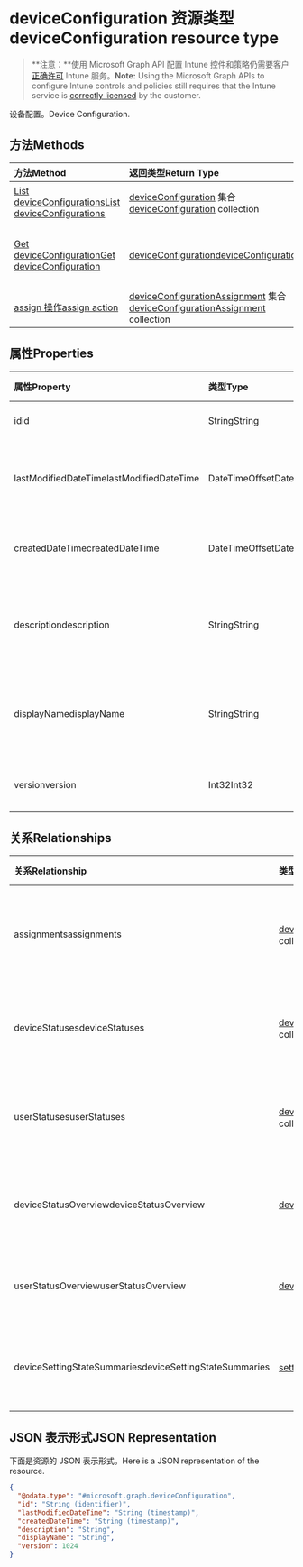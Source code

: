 # <a name="deviceconfiguration-resource-type"></a><span data-ttu-id="249e0-101">deviceConfiguration 资源类型</span><span class="sxs-lookup"><span data-stu-id="249e0-101">deviceConfiguration resource type</span></span>

> <span data-ttu-id="249e0-102">**注意：**使用 Microsoft Graph API 配置 Intune 控件和策略仍需要客户[正确许可](https://go.microsoft.com/fwlink/?linkid=839381) Intune 服务。</span><span class="sxs-lookup"><span data-stu-id="249e0-102">**Note:** Using the Microsoft Graph APIs to configure Intune controls and policies still requires that the Intune service is [correctly licensed](https://go.microsoft.com/fwlink/?linkid=839381) by the customer.</span></span>

<span data-ttu-id="249e0-103">设备配置。</span><span class="sxs-lookup"><span data-stu-id="249e0-103">Device Configuration.</span></span>
## <a name="methods"></a><span data-ttu-id="249e0-104">方法</span><span class="sxs-lookup"><span data-stu-id="249e0-104">Methods</span></span>
|<span data-ttu-id="249e0-105">方法</span><span class="sxs-lookup"><span data-stu-id="249e0-105">Method</span></span>|<span data-ttu-id="249e0-106">返回类型</span><span class="sxs-lookup"><span data-stu-id="249e0-106">Return Type</span></span>|<span data-ttu-id="249e0-107">说明</span><span class="sxs-lookup"><span data-stu-id="249e0-107">Description</span></span>|
|:---|:---|:---|
|[<span data-ttu-id="249e0-108">List deviceConfigurations</span><span class="sxs-lookup"><span data-stu-id="249e0-108">List deviceConfigurations</span></span>](../api/intune_deviceconfig_deviceconfiguration_list.md)|<span data-ttu-id="249e0-109">[deviceConfiguration](../resources/intune_deviceconfig_deviceconfiguration.md) 集合</span><span class="sxs-lookup"><span data-stu-id="249e0-109">[deviceConfiguration](../resources/intune_deviceconfig_deviceconfiguration.md) collection</span></span>|<span data-ttu-id="249e0-110">列出 [deviceConfiguration](../resources/intune_deviceconfig_deviceconfiguration.md) 对象的属性和关系。</span><span class="sxs-lookup"><span data-stu-id="249e0-110">List properties and relationships of the [deviceConfiguration](../resources/intune_deviceconfig_deviceconfiguration.md) objects.</span></span>|
|[<span data-ttu-id="249e0-111">Get deviceConfiguration</span><span class="sxs-lookup"><span data-stu-id="249e0-111">Get deviceConfiguration</span></span>](../api/intune_deviceconfig_deviceconfiguration_get.md)|[<span data-ttu-id="249e0-112">deviceConfiguration</span><span class="sxs-lookup"><span data-stu-id="249e0-112">deviceConfiguration</span></span>](../resources/intune_deviceconfig_deviceconfiguration.md)|<span data-ttu-id="249e0-113">读取 [deviceConfiguration](../resources/intune_deviceconfig_deviceconfiguration.md) 对象的属性和关系。</span><span class="sxs-lookup"><span data-stu-id="249e0-113">Read properties and relationships of [plannerProgressTaskBoardTaskFormat](../resources/intune_deviceconfig_deviceconfiguration.md) object.</span></span>|
|[<span data-ttu-id="249e0-114">assign 操作</span><span class="sxs-lookup"><span data-stu-id="249e0-114">assign action</span></span>](../api/intune_deviceconfig_deviceconfiguration_assign.md)|<span data-ttu-id="249e0-115">[deviceConfigurationAssignment](../resources/intune_deviceconfig_deviceconfigurationassignment.md) 集合</span><span class="sxs-lookup"><span data-stu-id="249e0-115">[deviceConfigurationAssignment](../resources/intune_deviceconfig_deviceconfigurationassignment.md) collection</span></span>|<span data-ttu-id="249e0-116">尚未记录</span><span class="sxs-lookup"><span data-stu-id="249e0-116">Not yet documented</span></span>|

## <a name="properties"></a><span data-ttu-id="249e0-117">属性</span><span class="sxs-lookup"><span data-stu-id="249e0-117">Properties</span></span>
|<span data-ttu-id="249e0-118">属性</span><span class="sxs-lookup"><span data-stu-id="249e0-118">Property</span></span>|<span data-ttu-id="249e0-119">类型</span><span class="sxs-lookup"><span data-stu-id="249e0-119">Type</span></span>|<span data-ttu-id="249e0-120">说明</span><span class="sxs-lookup"><span data-stu-id="249e0-120">Description</span></span>|
|:---|:---|:---|
|<span data-ttu-id="249e0-121">id</span><span class="sxs-lookup"><span data-stu-id="249e0-121">id</span></span>|<span data-ttu-id="249e0-122">String</span><span class="sxs-lookup"><span data-stu-id="249e0-122">String</span></span>|<span data-ttu-id="249e0-123">实体的键。</span><span class="sxs-lookup"><span data-stu-id="249e0-123">Key of the setting.</span></span>|
|<span data-ttu-id="249e0-124">lastModifiedDateTime</span><span class="sxs-lookup"><span data-stu-id="249e0-124">lastModifiedDateTime</span></span>|<span data-ttu-id="249e0-125">DateTimeOffset</span><span class="sxs-lookup"><span data-stu-id="249e0-125">DateTimeOffset</span></span>|<span data-ttu-id="249e0-126">上次修改对象的日期/时间。</span><span class="sxs-lookup"><span data-stu-id="249e0-126">Indicates the date the object was last modified.</span></span>|
|<span data-ttu-id="249e0-127">createdDateTime</span><span class="sxs-lookup"><span data-stu-id="249e0-127">createdDateTime</span></span>|<span data-ttu-id="249e0-128">DateTimeOffset</span><span class="sxs-lookup"><span data-stu-id="249e0-128">DateTimeOffset</span></span>|<span data-ttu-id="249e0-129">创建对象的日期/时间。</span><span class="sxs-lookup"><span data-stu-id="249e0-129">DateTime the object was created.</span></span>|
|<span data-ttu-id="249e0-130">description</span><span class="sxs-lookup"><span data-stu-id="249e0-130">description</span></span>|<span data-ttu-id="249e0-131">String</span><span class="sxs-lookup"><span data-stu-id="249e0-131">String</span></span>|<span data-ttu-id="249e0-132">管理员提供的设备配置说明。</span><span class="sxs-lookup"><span data-stu-id="249e0-132">Admin provided description of the Device Configuration.</span></span>|
|<span data-ttu-id="249e0-133">displayName</span><span class="sxs-lookup"><span data-stu-id="249e0-133">displayName</span></span>|<span data-ttu-id="249e0-134">String</span><span class="sxs-lookup"><span data-stu-id="249e0-134">String</span></span>|<span data-ttu-id="249e0-135">管理员提供的设备配置名称。</span><span class="sxs-lookup"><span data-stu-id="249e0-135">Admin provided name of the device configuration.</span></span>|
|<span data-ttu-id="249e0-136">version</span><span class="sxs-lookup"><span data-stu-id="249e0-136">version</span></span>|<span data-ttu-id="249e0-137">Int32</span><span class="sxs-lookup"><span data-stu-id="249e0-137">Int32</span></span>|<span data-ttu-id="249e0-138">设备配置的版本。</span><span class="sxs-lookup"><span data-stu-id="249e0-138">Version of the device configuration.</span></span>|

## <a name="relationships"></a><span data-ttu-id="249e0-139">关系</span><span class="sxs-lookup"><span data-stu-id="249e0-139">Relationships</span></span>
|<span data-ttu-id="249e0-140">关系</span><span class="sxs-lookup"><span data-stu-id="249e0-140">Relationship</span></span>|<span data-ttu-id="249e0-141">类型</span><span class="sxs-lookup"><span data-stu-id="249e0-141">Type</span></span>|<span data-ttu-id="249e0-142">说明</span><span class="sxs-lookup"><span data-stu-id="249e0-142">Description</span></span>|
|:---|:---|:---|
|<span data-ttu-id="249e0-143">assignments</span><span class="sxs-lookup"><span data-stu-id="249e0-143">assignments</span></span>|<span data-ttu-id="249e0-144">[deviceConfigurationAssignment](../resources/intune_deviceconfig_deviceconfigurationassignment.md) 集合</span><span class="sxs-lookup"><span data-stu-id="249e0-144">[deviceConfigurationAssignment](../resources/intune_deviceconfig_deviceconfigurationassignment.md) collection</span></span>|<span data-ttu-id="249e0-145">设备配置文件的分配列表。</span><span class="sxs-lookup"><span data-stu-id="249e0-145">The list of assignments for the device configuration profile.</span></span>|
|<span data-ttu-id="249e0-146">deviceStatuses</span><span class="sxs-lookup"><span data-stu-id="249e0-146">deviceStatuses</span></span>|<span data-ttu-id="249e0-147">[deviceConfigurationDeviceStatus](../resources/intune_deviceconfig_deviceconfigurationdevicestatus.md) 集合</span><span class="sxs-lookup"><span data-stu-id="249e0-147">[deviceConfigurationDeviceStatus](../resources/intune_deviceconfig_deviceconfigurationdevicestatus.md) collection</span></span>|<span data-ttu-id="249e0-148">按设备的设备配置安装状态。</span><span class="sxs-lookup"><span data-stu-id="249e0-148">Device configuration installation status by device.</span></span>|
|<span data-ttu-id="249e0-149">userStatuses</span><span class="sxs-lookup"><span data-stu-id="249e0-149">userStatuses</span></span>|<span data-ttu-id="249e0-150">[deviceConfigurationUserStatus](../resources/intune_deviceconfig_deviceconfigurationuserstatus.md) 集合</span><span class="sxs-lookup"><span data-stu-id="249e0-150">[deviceConfigurationUserStatus](../resources/intune_deviceconfig_deviceconfigurationuserstatus.md) collection</span></span>|<span data-ttu-id="249e0-151">按用户的设备配置安装状态。</span><span class="sxs-lookup"><span data-stu-id="249e0-151">Device configuration installation stauts by user.</span></span>|
|<span data-ttu-id="249e0-152">deviceStatusOverview</span><span class="sxs-lookup"><span data-stu-id="249e0-152">deviceStatusOverview</span></span>|[<span data-ttu-id="249e0-153">deviceConfigurationDeviceOverview</span><span class="sxs-lookup"><span data-stu-id="249e0-153">deviceConfigurationDeviceOverview</span></span>](../resources/intune_deviceconfig_deviceconfigurationdeviceoverview.md)|<span data-ttu-id="249e0-154">设备配置设备状态概述</span><span class="sxs-lookup"><span data-stu-id="249e0-154">Device Configuration devices status overview</span></span>|
|<span data-ttu-id="249e0-155">userStatusOverview</span><span class="sxs-lookup"><span data-stu-id="249e0-155">userStatusOverview</span></span>|[<span data-ttu-id="249e0-156">deviceConfigurationUserOverview</span><span class="sxs-lookup"><span data-stu-id="249e0-156">deviceConfigurationUserOverview</span></span>](../resources/intune_deviceconfig_deviceconfigurationuseroverview.md)|<span data-ttu-id="249e0-157">设备配置用户状态概述</span><span class="sxs-lookup"><span data-stu-id="249e0-157">Device Configuration users status overview</span></span>|
|<span data-ttu-id="249e0-158">deviceSettingStateSummaries</span><span class="sxs-lookup"><span data-stu-id="249e0-158">deviceSettingStateSummaries</span></span>|<span data-ttu-id="249e0-159">[settingStateDeviceSummary](../resources/intune_deviceconfig_settingstatedevicesummary.md) 集合</span><span class="sxs-lookup"><span data-stu-id="249e0-159">[settingStateDeviceSummary](../resources/intune_deviceconfig_settingstatedevicesummary.md) collection</span></span>|<span data-ttu-id="249e0-160">设备配置设置状态设备摘要</span><span class="sxs-lookup"><span data-stu-id="249e0-160">Device Configuration Setting State Device Summary</span></span>|

## <a name="json-representation"></a><span data-ttu-id="249e0-161">JSON 表示形式</span><span class="sxs-lookup"><span data-stu-id="249e0-161">JSON Representation</span></span>
<span data-ttu-id="249e0-162">下面是资源的 JSON 表示形式。</span><span class="sxs-lookup"><span data-stu-id="249e0-162">Here is a JSON representation of the resource.</span></span>
<!-- {
  "blockType": "resource",
  "keyProperty": "id",
  "@odata.type": "microsoft.graph.deviceConfiguration"
}
-->
``` json
{
  "@odata.type": "#microsoft.graph.deviceConfiguration",
  "id": "String (identifier)",
  "lastModifiedDateTime": "String (timestamp)",
  "createdDateTime": "String (timestamp)",
  "description": "String",
  "displayName": "String",
  "version": 1024
}
```



